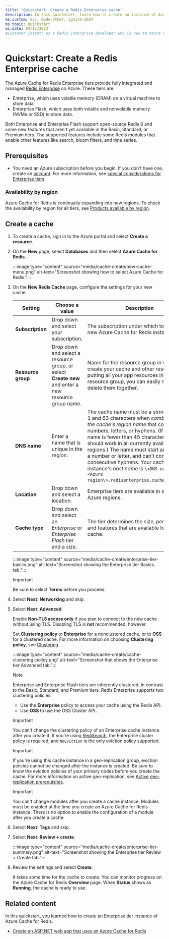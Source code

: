 ```yaml
---
title: 'Quickstart: Create a Redis Enterprise cache'
description: In this quickstart, learn how to create an instance of Azure Cache for Redis in use the Enterprise tier.
ms.custom: mvc, mode-other, ignite-2024
ms.topic: quickstart
ms.date: 04/12/2023
#Customer intent: As a Redis Enterprise developer who is new to Azure Cache for Redis, I want to create a new cache in the Enterprise tier of Azure Cache for Redis.
---
```


# Quickstart: Create a Redis Enterprise cache

The Azure Cache for Redis Enterprise tiers provide fully integrated and managed [Redis Enterprise](https://redislabs.com/redis-enterprise/) on Azure. These tiers are:

- Enterprise, which uses volatile memory (DRAM) on a virtual machine to store data
- Enterprise Flash, which uses both volatile and nonvolatile memory (NVMe or SSD) to store data.

Both Enterprise and Enterprise Flash support open-source Redis 6 and some new features that aren't yet available in the Basic, Standard, or Premium tiers. The supported features include some Redis modules that enable other features like search, bloom filters, and time series.  

## Prerequisites

- You need an Azure subscription before you begin. If you don't have one, create an [account](https://azure.microsoft.com/). For more information, see [special considerations for Enterprise tiers](cache-overview.md#special-considerations-for-enterprise-tiers).

### Availability by region

Azure Cache for Redis is continually expanding into new regions. To check the availability by region for all tiers, see [Products available by region](https://azure.microsoft.com/global-infrastructure/services/?products=redis-cache&regions=all).

## Create a cache

1. To create a cache, sign in to the Azure portal and select **Create a resource**.

1. On the **New** page, select **Databases** and then select **Azure Cache for Redis**.

   :::image type="content" source="media/cache-create/new-cache-menu.png" alt-text="Screenshot showing how to select Azure Cache for Redis.":::

1. On the **New Redis Cache** page, configure the settings for your new cache.

   | Setting      |  Choose a value  | Description |
   | ------------ |  ------- | -------------------------------------------------- |
   | **Subscription** | Drop down and select your subscription. | The subscription under which to create this new Azure Cache for Redis instance. |
   | **Resource group** | Drop down and select a resource group, or select **Create new** and enter a new resource group name. | Name for the resource group in which to create your cache and other resources. By putting all your app resources in one resource group, you can easily manage or delete them together. |
   | **DNS name** | Enter a name that is unique in the region. | The cache name must be a string between 1 and 63 characters when _combined with the cache's region name_ that contain only numbers, letters, or hyphens. (If the cache name is fewer than 45 characters long it should work in all currently available regions.) The name must start and end with a number or letter, and can't contain consecutive hyphens. Your cache instance's _host name_ is `\<DNS name\>.\<Azure region\>.redisenterprise.cache.azure.net`. |
   | **Location** | Drop down and select a location. | Enterprise tiers are available in selected Azure regions. |
   | **Cache type** | Drop down and select an _Enterprise_ or _Enterprise Flash_ tier and a size. |  The tier determines the size, performance, and features that are available for the cache. |

   :::image type="content" source="media/cache-create/enterprise-tier-basics.png" alt-text="Screenshot showing the Enterprise tier Basics tab.":::

   > [!IMPORTANT]
   > Be sure to select **Terms** before you proceed.
   >

1. Select **Next: Networking** and skip.

1. Select **Next: Advanced**.

   Enable **Non-TLS access only** if you plan to connect to the new cache without using TLS. Disabling TLS is **not** recommended, however. 

   Set **Clustering policy** to **Enterprise** for a nonclustered cache, or to **OSS** for a clustered cache. For more information on choosing **Clustering policy**, see [Clustering](../redis/architecture.md#clustering).

     :::image type="content" source="media/cache-create/cache-clustering-policy.png" alt-text="Screenshot that shows the Enterprise tier Advanced tab.":::

   > [!NOTE]
   > Enterprise and Enterprise Flash tiers are inherently clustered, in contrast to the Basic, Standard, and Premium tiers. Redis Enterprise supports two clustering policies.
   >- Use the **Enterprise** policy to access your cache using the Redis API.
   >- Use **OSS** to use the OSS Cluster API..
   >

   > [!IMPORTANT]
   > You can't change the clustering policy of an Enterprise cache instance after you create it. If you're using [RediSearch](../redis/redis-modules.md#redisearch), the Enterprise cluster policy is required, and `NoEviction` is the only eviction policy supported. 
   >

   > [!IMPORTANT]
   >  If you're using this cache instance in a geo-replication group, eviction policies cannot be changed after the instance is created. Be sure to know the eviction policies of your primary nodes before you create the cache. For more information on active geo-replication, see [Active geo-replication prerequisites](cache-how-to-active-geo-replication.md#active-geo-replication-prerequisites).
   >
   
   > [!IMPORTANT]
   > You can't change modules after you create a cache instance. Modules must be enabled at the time you create an Azure Cache for Redis instance. There is no option to enable the configuration of a module after you create a cache.
   >

1. Select **Next: Tags** and skip.

1. Select **Next: Review + create**.

   :::image type="content" source="media/cache-create/enterprise-tier-summary.png" alt-text="Screenshot showing the Enterprise tier Review + Create tab.":::

1. Review the settings and select **Create**.

   It takes some time for the cache to create. You can monitor progress on the Azure Cache for Redis **Overview** page. When **Status** shows as **Running**, the cache is ready to use.

## Related content

In this quickstart, you learned how to create an Enterprise tier instance of Azure Cache for Redis.

- [Create an ASP.NET web app that uses an Azure Cache for Redis](../redis/web-app-aspnet-core-howto.md)
